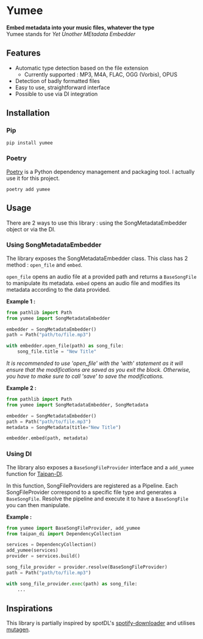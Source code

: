 # Yumee

**Embed metadata into your music files, whatever the type**  
Yumee stands for *Yet Unother MEtadata Embedder*

## Features

- Automatic type detection based on the file extension
    - Currently supported : MP3, M4A, FLAC, OGG (Vorbis), OPUS
- Detection of badly formatted files
- Easy to use, straightforward interface
- Possible to use via DI integration

## Installation

### Pip

```
pip install yumee
```

### Poetry

[Poetry](https://python-poetry.org/) is a Python dependency management and packaging tool. I actually use it for this project.

```
poetry add yumee
```

## Usage

There are 2 ways to use this library : using the SongMetadataEmbedder object or via the DI.

### Using SongMetadataEmbedder

The library exposes the SongMetadataEmbedder class. This class has 2 method : `open_file` and `embed`.

`open_file` opens an audio file at a provided path and returns a `BaseSongFile` to manipulate its metadata. `embed` opens an audio file and modifies its metadata according to the data provided.

**Example 1 :**

```python
from pathlib import Path
from yumee import SongMetadataEmbedder

embedder = SongMetadataEmbedder()
path = Path("path/to/file.mp3")

with embedder.open_file(path) as song_file:
    song_file.title = "New Title"
```

*It is recommended to use 'open_file' with the 'with' statement as it will ensure that the modifications are saved as you exit the block. Otherwise, you have to make sure to call 'save' to save the modifications.*

**Example 2 :**

```python
from pathlib import Path
from yumee import SongMetadataEmbedder, SongMetadata

embedder = SongMetadataEmbedder()
path = Path("path/to/file.mp3")
metadata = SongMetadata(title="New Title")

embedder.embed(path, metadata)
```

### Using DI

The library also exposes a `BaseSongFileProvider` interface and a `add_yumee` function for [Taipan-DI](https://github.com/Billuc/Taipan-DI).

In this function, SongFileProviders are registered as a Pipeline. Each SongFileProvider correspond to a specific file type and generates a `BaseSongFile`. Resolve the pipeline and execute it to have a `BaseSongFile` you can then manipulate.

**Example :**

```python
from yumee import BaseSongFileProvider, add_yumee
from taipan_di import DependencyCollection

services = DependencyCollection()
add_yumee(services)
provider = services.build()

song_file_provider = provider.resolve(BaseSongFileProvider)
path = Path("path/to/file.mp3")

with song_file_provider.exec(path) as song_file:
    ...
```

## Inspirations

This library is partially inspired by spotDL's [spotify-downloader](https://github.com/spotDL/spotify-downloader) and utilises [mutagen](https://mutagen.readthedocs.io/en/latest/).
